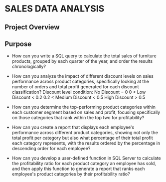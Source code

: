 # SALES DATA ANALYSIS

## Project Overview

## Purpose
* How can you write a SQL query to calculate the total sales of furniture products,
grouped by each quarter of the year, and order the results chronologically? 


* How can you analyze the impact of different discount levels on sales performance across product categories, 
specifically looking at the number of orders and total profit generated for each discount classification?
Discount level condition:
No Discount = 0
0 < Low Discount < 0.2
0.2 < Medium Discount < 0.5
High Discount > 0.5 
* How can you determine the top-performing product categories within each customer segment based on sales and profit, 
focusing specifically on those categories that rank within the top two for profitability? 
* How can you create a report that displays each employee's performance across different product categories, 
showing not only the total profit per category but also what percentage of 
their total profit each category represents, with the results ordered by the 
percentage in descending order for each employee?

* How can you develop a user-defined function in SQL Server 
to calculate the profitability ratio for each product category an employee has sold, 
and then apply this function to generate a report that 
ranks each employee's product categories by their profitability ratio?
